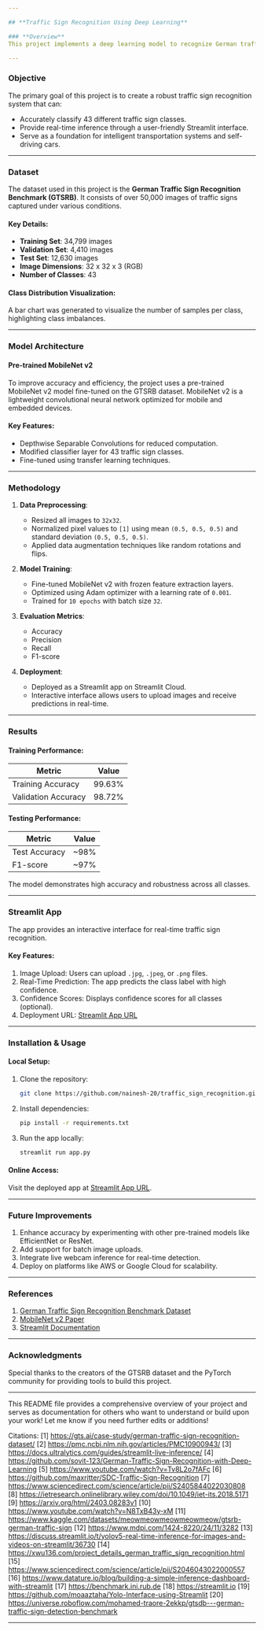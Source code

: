 ```yaml
---

## **Traffic Sign Recognition Using Deep Learning**

### **Overview**
This project implements a deep learning model to recognize German traffic signs using the **German Traffic Sign Recognition Benchmark (GTSRB)** dataset. The application is deployed as an interactive web app using **Streamlit**, allowing users to upload traffic sign images and receive real-time predictions.

---
```


### **Objective**
The primary goal of this project is to create a robust traffic sign recognition system that can:
- Accurately classify 43 different traffic sign classes.
- Provide real-time inference through a user-friendly Streamlit interface.
- Serve as a foundation for intelligent transportation systems and self-driving cars.

---

### **Dataset**
The dataset used in this project is the **German Traffic Sign Recognition Benchmark (GTSRB)**. It consists of over 50,000 images of traffic signs captured under various conditions.

#### **Key Details**:
- **Training Set**: 34,799 images
- **Validation Set**: 4,410 images
- **Test Set**: 12,630 images
- **Image Dimensions**: 32 x 32 x 3 (RGB)
- **Number of Classes**: 43

#### **Class Distribution Visualization**:
A bar chart was generated to visualize the number of samples per class, highlighting class imbalances.

---

### **Model Architecture**
#### **Pre-trained MobileNet v2**
To improve accuracy and efficiency, the project uses a pre-trained MobileNet v2 model fine-tuned on the GTSRB dataset. MobileNet v2 is a lightweight convolutional neural network optimized for mobile and embedded devices.

#### **Key Features**:
- Depthwise Separable Convolutions for reduced computation.
- Modified classifier layer for 43 traffic sign classes.
- Fine-tuned using transfer learning techniques.

---

### **Methodology**
1. **Data Preprocessing**:
   - Resized all images to `32x32`.
   - Normalized pixel values to `[1]` using mean `(0.5, 0.5, 0.5)` and standard deviation `(0.5, 0.5, 0.5)`.
   - Applied data augmentation techniques like random rotations and flips.

2. **Model Training**:
   - Fine-tuned MobileNet v2 with frozen feature extraction layers.
   - Optimized using Adam optimizer with a learning rate of `0.001`.
   - Trained for `10 epochs` with batch size `32`.

3. **Evaluation Metrics**:
   - Accuracy
   - Precision
   - Recall
   - F1-score

4. **Deployment**:
   - Deployed as a Streamlit app on Streamlit Cloud.
   - Interactive interface allows users to upload images and receive predictions in real-time.

---

### **Results**
#### **Training Performance**:
| Metric       | Value       |
|--------------|-------------|
| Training Accuracy | 99.63% |
| Validation Accuracy | 98.72% |

#### **Testing Performance**:
| Metric       | Value       |
|--------------|-------------|
| Test Accuracy | ~98%       |
| F1-score      | ~97%       |

The model demonstrates high accuracy and robustness across all classes.

---

### **Streamlit App**
The app provides an interactive interface for real-time traffic sign recognition.

#### Key Features:
1. Image Upload: Users can upload `.jpg`, `.jpeg`, or `.png` files.
2. Real-Time Prediction: The app predicts the class label with high confidence.
3. Confidence Scores: Displays confidence scores for all classes (optional).
4. Deployment URL: [Streamlit App URL](https://traffic-sign-recognition-using-mobilenetv2.streamlit.app/)

---

### **Installation & Usage**
#### Local Setup:
1. Clone the repository:
   ```bash
   git clone https://github.com/nainesh-20/traffic_sign_recognition.git
   ```
2. Install dependencies:
   ```bash
   pip install -r requirements.txt
   ```
3. Run the app locally:
   ```bash
   streamlit run app.py
   ```

#### Online Access:
Visit the deployed app at [Streamlit App URL](https://traffic-sign-recognition-using-mobilenetv2.streamlit.app/).

---

### **Future Improvements**
1. Enhance accuracy by experimenting with other pre-trained models like EfficientNet or ResNet.
2. Add support for batch image uploads.
3. Integrate live webcam inference for real-time detection.
4. Deploy on platforms like AWS or Google Cloud for scalability.

---

### **References**
1. [German Traffic Sign Recognition Benchmark Dataset](https://gts.ai/case-study/german-traffic-sign-recognition-dataset/)
2. [MobileNet v2 Paper](https://arxiv.org/pdf/1801.04381.pdf)
3. [Streamlit Documentation](https://docs.streamlit.io/)

---

### **Acknowledgments**
Special thanks to the creators of the GTSRB dataset and the PyTorch community for providing tools to build this project.

---

This README file provides a comprehensive overview of your project and serves as documentation for others who want to understand or build upon your work! Let me know if you need further edits or additions!

Citations:
[1] https://gts.ai/case-study/german-traffic-sign-recognition-dataset/
[2] https://pmc.ncbi.nlm.nih.gov/articles/PMC10900943/
[3] https://docs.ultralytics.com/guides/streamlit-live-inference/
[4] https://github.com/sovit-123/German-Traffic-Sign-Recognition-with-Deep-Learning
[5] https://www.youtube.com/watch?v=Tv8L2o7fAFc
[6] https://github.com/maxritter/SDC-Traffic-Sign-Recognition
[7] https://www.sciencedirect.com/science/article/pii/S2405844022030808
[8] https://ietresearch.onlinelibrary.wiley.com/doi/10.1049/iet-its.2018.5171
[9] https://arxiv.org/html/2403.08283v1
[10] https://www.youtube.com/watch?v=N8TxB43y-xM
[11] https://www.kaggle.com/datasets/meowmeowmeowmeowmeow/gtsrb-german-traffic-sign
[12] https://www.mdpi.com/1424-8220/24/11/3282
[13] https://discuss.streamlit.io/t/yolov5-real-time-inference-for-images-and-videos-on-streamlit/36730
[14] https://xwu136.com/project_details_german_traffic_sign_recognition.html
[15] https://www.sciencedirect.com/science/article/pii/S2046043022000557
[16] https://www.datature.io/blog/building-a-simple-inference-dashboard-with-streamlit
[17] https://benchmark.ini.rub.de
[18] https://streamlit.io
[19] https://github.com/moaaztaha/Yolo-Interface-using-Streamlit
[20] https://universe.roboflow.com/mohamed-traore-2ekkp/gtsdb---german-traffic-sign-detection-benchmark

---
